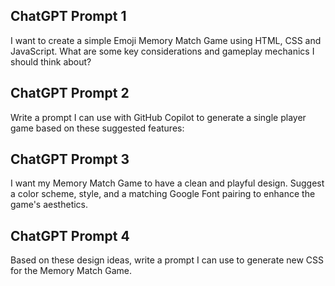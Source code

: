 ## ChatGPT Prompt 1 
 I want to create a simple Emoji Memory Match Game using HTML, CSS and JavaScript. What are some key considerations and gameplay mechanics I should think about?

## ChatGPT Prompt 2
Write a prompt I can use with GitHub Copilot to generate a single player game based on these suggested features:

 ## ChatGPT Prompt 3
 I want my Memory Match Game to have a clean and playful design. Suggest a color scheme, style, and a matching Google Font pairing to enhance the game's aesthetics.

 ## ChatGPT Prompt 4
 Based on these design ideas, write a prompt I can use to generate new CSS for the Memory Match Game.